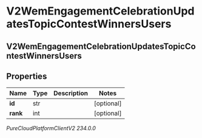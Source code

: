 # V2WemEngagementCelebrationUpdatesTopicContestWinnersUsers

## V2WemEngagementCelebrationUpdatesTopicContestWinnersUsers

## Properties

|Name | Type | Description | Notes|
|------------ | ------------- | ------------- | -------------|
| **id** | str |  | [optional] |
| **rank** | int |  | [optional] |



_PureCloudPlatformClientV2 234.0.0_
